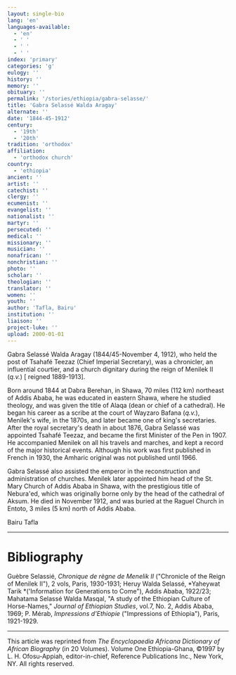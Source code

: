 ```yaml
---
layout: single-bio
lang: 'en'
languages-available:
  - 'en'
  - ' '
  - ' '
  - ' '
index: 'primary'
categories: 'g'
eulogy: ''
history: ''
memory: ''
obituary: ''
permalink: '/stories/ethiopia/gabra-selasse/'
title: 'Gabra Selassé Walda Aragay'
alternate: ''
date: '1844-45-1912'
century:
  - '19th'
  - '20th'
tradition: 'orthodox'
affiliation:
  - 'orthodox church'
country:
  - 'ethiopia'
ancient: ''
artist: ''
catechist: ''
clergy: ''
ecumenist: ''
evangelist: ''
nationalist: ''
martyr: ''
persecuted: ''
medical: ''
missionary: ''
musician: ''
nonafrican: ''
nonchristian: ''
photo: ''
scholar: ''
theologian: ''
translator: ''
women: ''
youth: ''
author: 'Tafla, Bairu'
institution: ''
liaison: ''
project-luke: ''
upload: 2000-01-01
---
```



Gabra Selassé Walda Aragay (1844/45-November 4, 1912), who held the post of Tsahafé Teezaz (Chief Imperial Secretary), was a chronicler, an influential courtier, and a church dignitary during the  reign of Menilek II (*q.v.*) [ reigned 1889-1913].

Born around 1844 at Dabra Berehan, in Shawa, 70 miles (112 km) northeast of Addis Ababa, he was educated in eastern Shawa, where he studied theology, and was given the title of Alaqa (dean or chief of a cathedral). He began his career as a scribe at the court of Wayzaro Bafana (*q.v.*), Menilek's wife, in the 1870s, and later became one of king's secretaries. After the royal secretary's death in about 1876, Gabra Selassé was appointed Tsahafé Teezaz, and became the first Minister of the Pen in 1907. He accompanied Menilek on all his travels and marches, and kept a record of the major historical events. Although his work was first published in French in 1930, the Amharic original was not published until 1966.

Gabra Selassé also assisted the emperor in the reconstruction and administration of churches. Menilek later appointed him head of the St. Mary Church of Addis Ababa in Shawa, with the prestigious title of Nebura'ed, which was originally borne only by the head of the cathedral of Aksum. He died in November 1912, and was buried at the Raguel Church in Entoto, 3 miles (5 km) north of Addis Ababa.

Bairu Tafla

---

# Bibliography

Gu&egrave;bre Selassié, *Chronique de r&egrave;gne de Menelik II* ("Chronicle of the Reign of Menilek II"), 2 vols, Paris, 1930-1931; Heruy Walda Selassé, *Yaheywat Tarik *('Information for Generations to Come"), Addis Ababa, 1922/23; Mahatama Selassé Walda Masqal, "A study of the  Ethiopian Culture of Horse-Names," *Journal of Ethiopian Studies*, vol.7, No. 2, Addis Ababa, 1969; P. Mérab, *Impressions d'Ethiopie* ("Impressions of Ethiopia"), Paris, 1921-1929.

---

This article was reprinted from *The Encyclopaedia Africana Dictionary of African Biography* (in 20 Volumes). Volume One Ethiopia-Ghana, &copy;1997 by L. H. Ofosu-Appiah, editor-in-chief, Reference Publications Inc., New York, NY. All rights reserved.